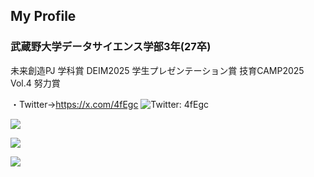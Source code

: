 ## My Profile
### 武蔵野大学データサイエンス学部3年(27卒)

未来創造PJ 学科賞
DEIM2025 学生プレゼンテーション賞
技育CAMP2025 Vol.4 努力賞

・Twitter→https://x.com/4fEgc
![Twitter: 4fEgc](https://img.shields.io/twitter/follow/4fEgc?style=social)


![](https://github-readme-stats.vercel.app/api/top-langs/?username=tacho-bana&layout=compact&theme=dracula)


![](https://skillicons.dev/icons?i=html,css,js,react,python,php,go,java,flask)


![](https://github-profile-summary-cards.vercel.app/api/cards/profile-details?username=tacho-bana&theme=dracula)
